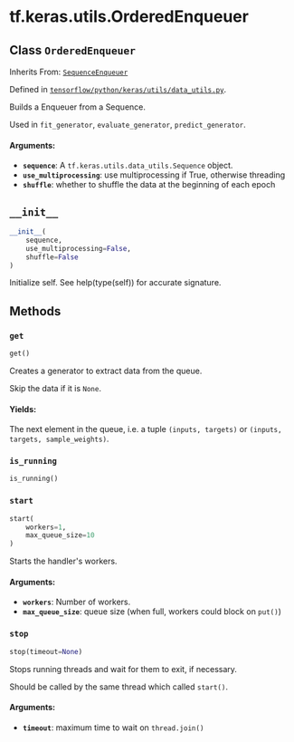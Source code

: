 <div itemscope itemtype="http://developers.google.com/ReferenceObject">
<meta itemprop="name" content="tf.keras.utils.OrderedEnqueuer" />
<meta itemprop="path" content="Stable" />
<meta itemprop="property" content="__init__"/>
<meta itemprop="property" content="get"/>
<meta itemprop="property" content="is_running"/>
<meta itemprop="property" content="start"/>
<meta itemprop="property" content="stop"/>
</div>

# tf.keras.utils.OrderedEnqueuer

## Class `OrderedEnqueuer`

Inherits From: [`SequenceEnqueuer`](../../../tf/keras/utils/SequenceEnqueuer.md)



Defined in [`tensorflow/python/keras/utils/data_utils.py`](/code/stable/tensorflow/python/keras/utils/data_utils.py).

Builds a Enqueuer from a Sequence.

Used in `fit_generator`, `evaluate_generator`, `predict_generator`.

#### Arguments:

* <b>`sequence`</b>: A `tf.keras.utils.data_utils.Sequence` object.
* <b>`use_multiprocessing`</b>: use multiprocessing if True, otherwise threading
* <b>`shuffle`</b>: whether to shuffle the data at the beginning of each epoch

<h2 id="__init__"><code>__init__</code></h2>

``` python
__init__(
    sequence,
    use_multiprocessing=False,
    shuffle=False
)
```

Initialize self.  See help(type(self)) for accurate signature.



## Methods

<h3 id="get"><code>get</code></h3>

``` python
get()
```

Creates a generator to extract data from the queue.

Skip the data if it is `None`.

#### Yields:

The next element in the queue, i.e. a tuple
`(inputs, targets)` or
`(inputs, targets, sample_weights)`.

<h3 id="is_running"><code>is_running</code></h3>

``` python
is_running()
```



<h3 id="start"><code>start</code></h3>

``` python
start(
    workers=1,
    max_queue_size=10
)
```

Starts the handler's workers.

#### Arguments:

* <b>`workers`</b>: Number of workers.
* <b>`max_queue_size`</b>: queue size
        (when full, workers could block on `put()`)

<h3 id="stop"><code>stop</code></h3>

``` python
stop(timeout=None)
```

Stops running threads and wait for them to exit, if necessary.

Should be called by the same thread which called `start()`.

#### Arguments:

* <b>`timeout`</b>: maximum time to wait on `thread.join()`



